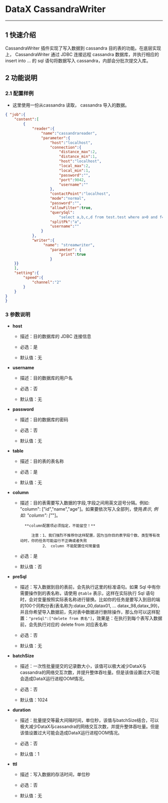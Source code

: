 # DataX  CassandraWriter


---


## 1 快速介绍

CassandraWriter 插件实现了写入数据到 cassandra 目的表的功能。在底层实现上， CassandraWriter 通过 JDBC 连接远程 cassandra 数据库，并执行相应的 insert into ... 的 sql 语句将数据写入 cassandra，内部会分批次提交入库。


## 2 功能说明

### 2.1 配置样例

* 这里使用一份从cassandra 读取， cassandra 导入的数据。

```json
{ "job":{
	"content":[
		{
			"reader":{
				"name":"cassandrareader",
				"parameter":{
					"host":"localhost",
					"connection":{
						"distance_max":2,
						"distance_min":1,
						"host":"localhost",
						"local_max":2,
						"local_min":1,
						"password":"",
						"port":9042,
						"username":""
					},
					"contactPoint":"localhost",
					"mode":"normal",
					"password":"",
					"allowFilter":true,
					"querySql":
						"select a,b,c,d from test.test where a>0 and f=0 ",
					"splitPk":"a",
					"username":""
				}
			},
			"writer":{
				 "name": "streamwriter",
                    "parameter": {
                        "print":true
                    }
	}}
	],
	"setting":{
		"speed":{
			"channel":"2"
		}
	}
}
}

```


### 3 参数说明

* **host**

	* 描述：目的数据库的 JDBC 连接信息

 	* 必选：是 <br />

	* 默认值：无 <br />

* **username**

	* 描述：目的数据库的用户名 <br />

	* 必选：否 <br />

	* 默认值：无 <br />

* **password**

	* 描述：目的数据库的密码 <br />

	* 必选：否 <br />

	* 默认值：无 <br />

* **table**

	* 描述：目的表的表名称

	* 必选：是 <br />

	* 默认值：无 <br />

* **column**

	* 描述：目的表需要写入数据的字段,字段之间用英文逗号分隔。例如: "column": ["id","name","age"]。如果要依次写入全部列，使用*表示, 例如: "column": ["*"]。

			**column配置项必须指定，不能留空！**

               注意：1、我们强烈不推荐你这样配置，因为当你目的表字段个数、类型等有改动时，你的任务可能运行不正确或者失败
                    2、 column 不能配置任何常量值

	* 必选：是 <br />

	* 默认值：否 <br />

* **preSql**

	* 描述：写入数据到目的表前，会先执行这里的标准语句。如果 Sql 中有你需要操作到的表名称，请使用 `@table` 表示，这样在实际执行 Sql 语句时，会对变量按照实际表名称进行替换。比如你的任务是要写入到目的端的100个同构分表(表名称为:datax_00,datax01, ... datax_98,datax_99)，并且你希望导入数据前，先对表中数据进行删除操作，那么你可以这样配置：`"preSql":["delete from 表名"]`，效果是：在执行到每个表写入数据前，会先执行对应的 delete from 对应表名称 <br />

	* 必选：否 <br />

	* 默认值：无 <br />

* **batchSize**

	* 描述：一次性批量提交的记录数大小，该值可以极大减少DataX与cassandra的网络交互次数，并提升整体吞吐量。但是该值设置过大可能会造成DataX运行进程OOM情况。<br />

	* 必选：否 <br />

	* 默认值：1024 <br />

* **duration**

	* 描述：批量提交等最大间隔时间，单位秒，该值与batchSize结合，可以极大减少DataX与cassandra的网络交互次数，并提升整体吞吐量。但是该值设置过大可能会造成DataX运行进程OOM情况。<br />

	* 必选：否 <br />

	* 默认值：1 <br />

* **ttl**
    * 描述：写入数据的存活时间，单位秒

    * 必选：否 <br />

    * 默认值：无 <br />



